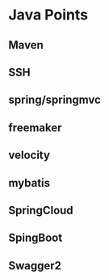 # Java Points

## Maven
## SSH
## spring/springmvc
## freemaker
## velocity
## mybatis
## SpringCloud 
## SpingBoot 
## Swagger2


